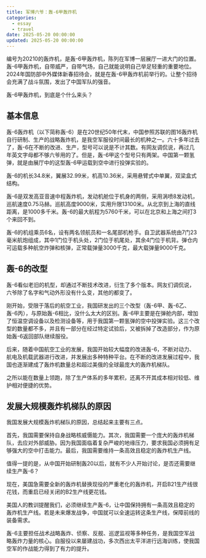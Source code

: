 ```yaml
---
title: 军博六爷：轰-6甲轰炸机
categories:
  - essay
  - travel
date: 2025-05-20 00:00:00
updated: 2025-05-20 00:00:00
---
```


编号为20210的轰炸机，是轰-6甲轰炸机，陈列在军博一层展厅一进大门的位置。轰-6甲轰炸机，自带威严，自带气场，自己就能说明自己举足轻重的重要地位。2024年国防部中外媒体新春招待会，就是在轰-6甲轰炸机前举行的。让整个招待会充满了战斗氛围，发出了中国军队的强音。

轰-6甲轰炸机，到底是个什么来头？

<!-- more -->

## 基本信息

轰-6轰炸机（以下简称轰-6）是在20世纪50年代末，中国参照苏联的图16轰炸机自行研制、生产的战略轰炸机，是我空军服役时间最长的机种之一。六十多年过去了，轰-6在不断的改进、生产，型号可以说是不计其数。有网友调侃说，再过几年英文字母都不够六爷用的了。但是，轰-6甲这个型号只有两架。中国第一颗氢弹，就是由展厅中的这型轰-6甲运载到空中进行投弹实验的。

轰-6的机长34.8米，翼展32.99米，机高10.36米，采用悬臂式中单翼，双梁盒式结构。

轰-6是双发高亚音速中程轰炸机，发动机舱位于机身的两侧，采用涡喷8发动机，巡航速度0.75马赫。巡航高度9000米，实用升限13100米。从北京到上海的直线距离，是1000多千米。轰-6的最大航程为5760千米，可以在北京和上海之间打3个来回不到。

轰-6的机组乘员6名，设有两名领航员和一名尾部机枪手。自卫武器系统由7门23毫米航炮组成，其中1门位于机头处，2门位于机尾处，其余4门位于机背。弹仓内可运载多种航空炸弹和核弹，正常载弹量3000千克，最大载弹量9000千克。

## 轰-6的改型

轰-6看似老旧的机型，却通过不断技术改进，衍生了多个版本。网友们调侃说，六爷除了名字和气动外形没有什么变，其他的都变了。

刚开始，受限于落后的航空工业，我国研发出的三个改型（轰-6甲、轰-6乙、轰-6丙），与原始轰-6相比，没什么太大的区别。轰-6甲主要是在弹舱内部，增加了恒温空调设备以及检测设备等，用于我国第一颗氢弹的空中投弹实验。这三个改型的数量都不多，并且有一部分在经过特定试验后，又被拆掉了改造部分，作为原始轰-6返回部队继续服役。

后来，随着中国航空工业的发展，我国开始较大幅度的改进轰-6，不断对动力、航电及机载武器进行改进，并发展出多种特种平台。在不断的改进发展过程中，我国也逐渐建成了轰炸机数量总和超过美俄的全球最庞大的轰炸机梯队。

之所以能在数量上领跑，除了生产体系的多年累积，还离不开其成本相对较低、维护相对便捷的优势。

## 发展大规模轰炸机梯队的原因

我国发展大规模轰炸机梯队的原因，总结起来主要有三点。

首先，我国需要保持自身战略核威慑能力。其次，我国需要一个庞大的轰炸机梯队，去应对外部威胁。因为我国面临着复杂严峻的地缘压力，要求我国必须拥有足够强大的空中打击能力。最后，我国需要维持一条高效且稳定的轰炸机生产线。

值得一提的是，从中国开始研制轰20以后，就有不少人开始讨论，是否还需要继续生产轰-6？

现在，美国急需要全新的轰炸机替换现役的严重老化的轰炸机，开启B21生产线很花钱，而重启已经关闭的B2生产线更花钱。

美国人的教训提醒我们，必须继续生产轰-6，让中国保持拥有一条高效且稳定的轰炸机生产线。若是未来爆发战争，中国就可以全速运转这条生产线，保障前线的装备需求。

轰-6主要担任战术战略轰炸、侦察、反舰、巡逻监视等多种任务，是我国空军战略轰炸力量的核心。自服役以来屡建战功，多次西出太平洋进行远海训练，使我国空军的作战能力得到了有力的提升。